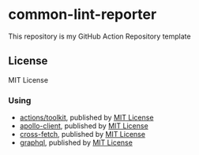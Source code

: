 # common-lint-reporter

This repository is my GitHub Action Repository template

## License

MIT License

### Using

-   [actions/toolkit](https://github.com/actions/toolkit), published by [MIT License](https://github.com/actions/toolkit/blob/master/LICENSE.md)
-   [apollo-client](https://github.com/apollographql/apollo-client), published by [MIT License](https://github.com/apollographql/apollo-client/blob/main/LICENSE)
-   [cross-fetch](https://github.com/lquixada/cross-fetch), published by [MIT License](https://github.com/lquixada/cross-fetch/blob/main/LICENSE)
-   [graphql](https://github.com/graphql/graphql-js), published by [MIT License](https://github.com/graphql/graphql-js/blob/main/LICENSE)
